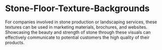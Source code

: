 # Stone-Floor-Texture-Backgrounds
For companies involved in stone production or landscaping services, these textures can be used in marketing materials, brochures, and websites. Showcasing the beauty and strength of stone through these visuals can effectively communicate to potential customers the high quality of their products.
